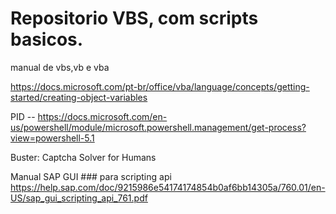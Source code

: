 # Repositorio VBS, com scripts basicos.

manual de vbs,vb e vba

https://docs.microsoft.com/pt-br/office/vba/language/concepts/getting-started/creating-object-variables

PID -- https://docs.microsoft.com/en-us/powershell/module/microsoft.powershell.management/get-process?view=powershell-5.1

Buster: Captcha Solver for Humans

Manual SAP GUI ### para scripting api
https://help.sap.com/doc/9215986e54174174854b0af6bb14305a/760.01/en-US/sap_gui_scripting_api_761.pdf
